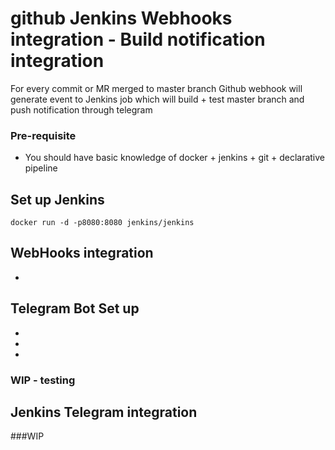#  github Jenkins Webhooks integration - Build notification integration
For every commit or MR merged to master branch Github webhook will generate event to Jenkins job which will build + test master branch 
and push notification through telegram

### Pre-requisite 
* You should have basic knowledge of docker + jenkins + git + declarative pipeline

## Set up Jenkins
```
docker run -d -p8080:8080 jenkins/jenkins
```

## WebHooks integration
* 

## Telegram Bot Set up
*
*
*


### WIP - testing


## Jenkins Telegram integration


###WIP